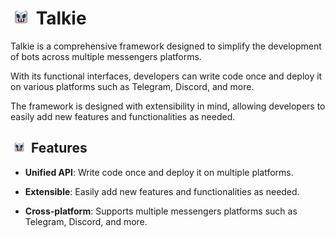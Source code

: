 # <img src="Icon64.png" width="24" hspace="5" /> Talkie

Talkie is a comprehensive framework designed to simplify the development of bots across multiple messengers platforms.

With its functional interfaces, developers can write code once and deploy it on various platforms
such as Telegram, Discord, and more.

The framework is designed with extensibility in mind,
allowing developers to easily add new features and functionalities as needed.

## <img src="Icon64.png" width="18" hspace="5" /> Features

- **Unified API**: Write code once and deploy it on multiple platforms.

- **Extensible**: Easily add new features and functionalities as needed.

- **Cross-platform**: Supports multiple messengers platforms such as Telegram, Discord, and more.
